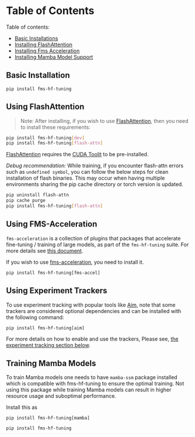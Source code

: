 # Table of Contents

Table of contents:
 - [Basic Installations](#basic-installation)
 - [Installing FlashAttention](#using-flashattention)
 - [Installing Fms Acceleration](#using-fms-acceleration)
 - [Installing Mamba Model Support](#training-mamba-models)

## Basic Installation

```
pip install fms-hf-tuning
```

## Using FlashAttention

> Note: After installing, if you wish to use [FlashAttention](https://github.com/Dao-AILab/flash-attention), then you need to install these requirements:
```sh
pip install fms-hf-tuning[dev]
pip install fms-hf-tuning[flash-attn]
```
[FlashAttention](https://github.com/Dao-AILab/flash-attention) requires the [CUDA Toolit](https://developer.nvidia.com/cuda-toolkit) to be pre-installed.

*Debug recommendation:* While training, if you encounter flash-attn errors such as `undefined symbol`, you can follow the below steps for clean installation of flash binaries. This may occur when having multiple environments sharing the pip cache directory or torch version is updated.

```sh
pip uninstall flash-attn
pip cache purge
pip install fms-hf-tuning[flash-attn]
```

## Using FMS-Acceleration

`fms-acceleration` is a collection of plugins that packages that accelerate fine-tuning / training of large models, as part of the `fms-hf-tuning` suite. For more details see [this document](./docs/tuning-techniques.md#fms-acceleration).

If you wish to use [fms-acceleration](https://github.com/foundation-model-stack/fms-acceleration), you need to install it. 
```
pip install fms-hf-tuning[fms-accel]
```

## Using Experiment Trackers

To use experiment tracking with popular tools like [Aim](https://github.com/aimhubio/aim), note that some trackers are considered optional dependencies and can be installed with the following command:
```
pip install fms-hf-tuning[aim]
```
For more details on how to enable and use the trackers, Please see, [the experiment tracking section below](#experiment-tracking).

## Training Mamba Models

To train Mamba models one needs to have `mamba-ssm` package installed which is compatible with fms-hf-tuning to ensure the optimal training. Not using this package while training Mamba models can result in higher resource usage and suboptimal performance.

Install this as 
```
pip install fms-hf-tuning[mamba]
```


```
pip install fms-hf-tuning
```